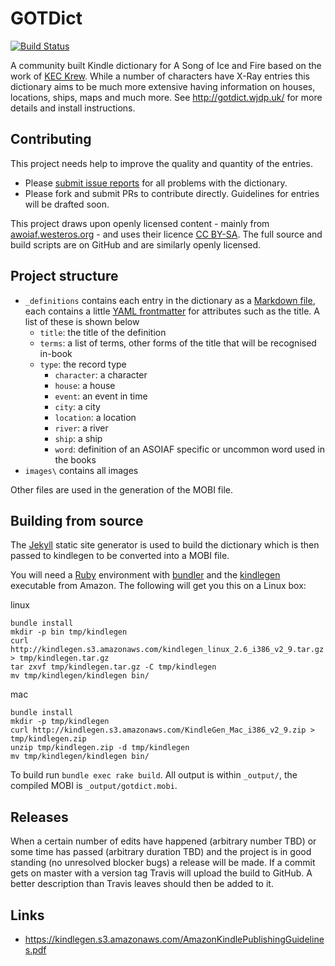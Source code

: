 # GOTDict

[![Build Status](https://travis-ci.org/wjdp/gotdict.svg?branch=master)](https://travis-ci.org/wjdp/gotdict)

A community built Kindle dictionary for A Song of Ice and Fire based on the work of [KEC Krew](http://keckrew.blogspot.co.uk/2013/06/game-of-thrones-kindle-dictionary.html). While a number of characters have X-Ray entries this dictionary aims to be much more extensive having information on houses, locations, ships, maps and much more. See http://gotdict.wjdp.uk/ for more details and install instructions.

## Contributing

This project needs help to improve the quality and quantity of the entries.

- Please [submit issue reports](https://github.com/wjdp/gotdict/issues/new) for all problems with the dictionary.
- Please fork and submit PRs to contribute directly. Guidelines for entries will be drafted soon.

This project draws upon openly licensed content - mainly from [awoiaf.westeros.org](http://awoiaf.westeros.org) - and uses their licence [CC BY-SA](http://creativecommons.org/licenses/by-sa/3.0/). The full source and build scripts are on GitHub and are similarly openly licensed.

## Project structure

- `_definitions` contains each entry in the dictionary as a [Markdown file](https://github.com/adam-p/markdown-here/wiki/Markdown-Cheatsheet), each contains a little [YAML frontmatter](http://jekyllrb.com/docs/frontmatter/) for attributes such as the title. A list of these is shown below
  - `title`: the title of the definition
  - `terms`: a list of terms, other forms of the title that will be recognised in-book
  - `type`: the record type
    - `character`: a character
    - `house`: a house
    - `event`: an event in time
    - `city`: a city
    - `location`: a location
    - `river`: a river
    - `ship`: a ship
    - `word`: definition of an ASOIAF specific or uncommon word used in the books
- `images\` contains all images

Other files are used in the generation of the MOBI file.

## Building from source

The [Jekyll](https://jekyllrb.com) static site generator is used to build the dictionary which is then passed to kindlegen to be converted into a MOBI file.

You will need a [Ruby](https://www.ruby-lang.org/) environment with [bundler](http://bundler.io/) and the [kindlegen](https://kindlegen.s3.amazonaws.com/Readme.txt) executable from Amazon. The following will get you this on a Linux box:

linux
```
bundle install
mkdir -p bin tmp/kindlegen
curl http://kindlegen.s3.amazonaws.com/kindlegen_linux_2.6_i386_v2_9.tar.gz > tmp/kindlegen.tar.gz
tar zxvf tmp/kindlegen.tar.gz -C tmp/kindlegen
mv tmp/kindlegen/kindlegen bin/
```
mac
```
bundle install
mkdir -p tmp/kindlegen
curl http://kindlegen.s3.amazonaws.com/KindleGen_Mac_i386_v2_9.zip > tmp/kindlegen.zip
unzip tmp/kindlegen.zip -d tmp/kindlegen
mv tmp/kindlegen/kindlegen bin/
```

To build run `bundle exec rake build`. All output is within `_output/`, the compiled MOBI is `_output/gotdict.mobi`.

## Releases

When a certain number of edits have happened (arbitrary number TBD) or some time has passed (arbitrary duration TBD) and the project is in good standing (no unresolved blocker bugs) a release will be made. If a commit gets on master with a version tag Travis will upload the build to GitHub. A better description than Travis leaves should then be added to it.

## Links

- https://kindlegen.s3.amazonaws.com/AmazonKindlePublishingGuidelines.pdf
